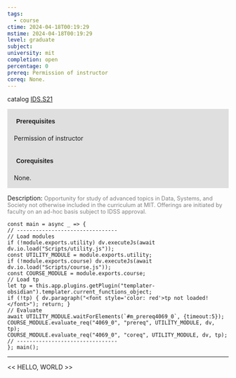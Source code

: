 ```yaml
---
tags:
  - course
ctime: 2024-04-18T00:19:29
mstime: 2024-04-18T00:19:29
level: graduate
subject: 
university: mit
completion: open
percentage: 0
prereq: Permission of instructor
coreq: None.
---
```


catalog [IDS.S21](http://student.mit.edu/catalog/mIDSa.html#IDS.S21)

<span style="display: block; padding: 15px; background-color: rgb(100, 100, 100, 0.2);"><font id="m_prereq4069_0" style="display: block; font-family: Arial, sans-serif; font-weight: bold; padding: 5px">Prerequisites</font><br><span id="prereq4069_0">Permission of instructor</span></span>
<span style="display: block; padding: 15px; background-color: rgb(100, 100, 100, 0.2);"><font id="m_coreq4069_0" style="display: block; font-family: Arial, sans-serif; font-weight: bold; padding: 5px">Corequisites</font><br><span id="coreq4069_0">None.</span></span>

<font style="">Description:</font>
<font style="color: grey; font-size: 0.8rem;">Opportunity for study of advanced topics in Data, Systems, and Society not otherwise included in the curriculum at MIT. Offerings are initiated by faculty on an ad-hoc basis subject to IDSS approval.</font>

```dataviewjs
const main = async _ => {
// --------------------------------
// Load modules
if (!module.exports.utility) dv.executeJs(await dv.io.load("Scripts/utility.js"));
const UTILITY_MODULE = module.exports.utility;
if (!module.exports.course) dv.executeJs(await dv.io.load("Scripts/course.js"));
const COURSE_MODULE = module.exports.course;
// Load tp
let tp = this.app.plugins.getPlugin("templater-obsidian").templater.current_functions_object;
if (!tp) { dv.paragraph("<font style='color: red'>tp not loaded!</font>"); return; }
// Evaluate
await UTILITY_MODULE.waitForElements(`#m_prereq4069_0`, {timeout:5});
COURSE_MODULE.evaluate_req("4069_0", "prereq", UTILITY_MODULE, dv, tp);
COURSE_MODULE.evaluate_req("4069_0", "coreq", UTILITY_MODULE, dv, tp);
// --------------------------------
}; main();
```

---

<< HELLO, WORLD >>
